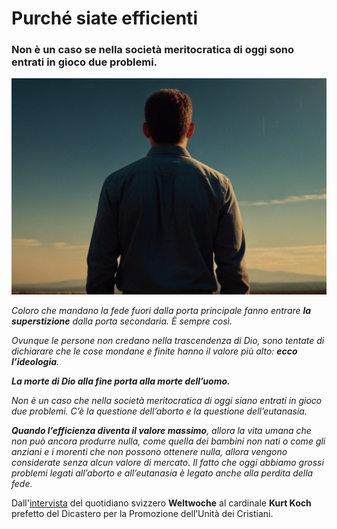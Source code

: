 # Purché siate efficienti

### Non è un caso se nella società meritocratica di oggi sono entrati in gioco due problemi.

![uomo che guarda all'orizzonte](/img/siate-efficienti.jpeg)

*Coloro che mandano la fede fuori dalla porta principale fanno entrare **la superstizione** dalla porta secondaria. È sempre così.*

*Ovunque le persone non credano nella trascendenza di Dio, sono tentate di dichiarare che le cose mondane e finite hanno il valore più alto: **ecco l’ideologia**.*

***La morte di Dio alla fine porta alla morte dell’uomo.***

*Non è un caso che nella società meritocratica di oggi siano entrati in gioco due problemi. C’è la questione dell’aborto e la questione dell’eutanasia.*

***Quando l’efficienza diventa il valore massimo**, allora la vita umana che non può ancora produrre nulla, come quella dei bambini non nati o come gli anziani e i morenti che non possono ottenere nulla, allora vengono considerate senza alcun valore di mercato. Il fatto che oggi abbiamo grossi problemi legati all’aborto e all’eutanasia è legato anche alla perdita della fede.*

Dall'[intervista](https://de.catholicnewsagency.com/news/14904/kardinal-koch-das-christentum-ist-in-einer-sehr-kritischen-situation-in-europa) del quotidiano svizzero **Weltwoche** al cardinale **Kurt Koch** prefetto del Dicastero per la Promozione dell’Unità dei Cristiani.
